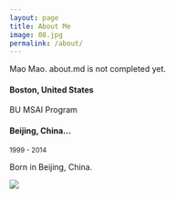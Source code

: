 ```yaml
---
layout: page
title: About Me
image: 08.jpg
permalink: /about/
---
```


Mao Mao. about.md is not completed yet.

#### Boston, United States
BU MSAI Program

#### Beijing, China...
<small>1999 - 2014</small>

Born in Beijing, China.

![]({{site.baseurl}}/img/mao_mao_mao_mao_qr.jpg)
